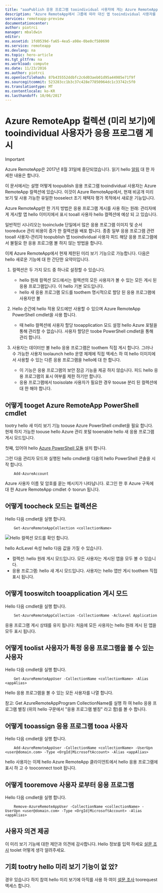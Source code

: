 ```yaml
---
title: "aaaPublish 응용 프로그램 tooindividual 사용자에 게는 Azure RemoteApp 컬렉션 (미리 보기) | Microsoft Docs"
description: "Azure RemoteApp에서 그룹에 따라 대신 앱 tooindividual 사용자를 게시할 수는 방법에 대해 알아봅니다."
services: remoteapp-preview
documentationcenter: 
author: piotrci
manager: mbaldwin
editor: 
ms.assetid: 1fd0539d-fa65-4ea5-a98e-0be0cf580690
ms.service: remoteapp
ms.devlang: na
ms.topic: hero-article
ms.tgt_pltfrm: na
ms.workload: compute
ms.date: 11/23/2016
ms.author: piotrci
ms.openlocfilehash: 87b435552ddbfc2c6d03aeb01d95a44985e71f9f
ms.sourcegitcommit: 523283cc1b3c37c428e77850964dc1c33742c5f0
ms.translationtype: MT
ms.contentlocale: ko-KR
ms.lasthandoff: 10/06/2017
---
```

# <a name="publish-applications-tooindividual-users-in-an-azure-remoteapp-collection-preview"></a>Azure RemoteApp 컬렉션 (미리 보기)에 tooindividual 사용자가 응용 프로그램 게시
> [!IMPORTANT]
> Azure RemoteApp은 2017년 8월 31일에 중단되었습니다. 읽기 hello [알림](https://go.microsoft.com/fwlink/?linkid=821148) 대 한 자세한 내용은 합니다.
> 
> 

이 문서에서는 설명 어떻게 toopublish 응용 프로그램 tooindividual 사용자는 Azure RemoteApp 컬렉션에 있습니다. 이것이 Azure RemoteApp에서, 현재 비공개 미리 보기 및 사용 가능한 유일한 tooselect 조기 채택자 평가 목적에서 새로운 기능입니다.

Azure RemoteApp만 한 가지 방법은 응용 프로그램 게시를 사용 하는 원래: 관리자에 게 게시할 앱 hello 이미지에서 표시 tooall 사용자 hello 컬렉션에 예상 되 고 있습니다.

일반적인 시나리오는 tooinclude 단일에서 많은 응용 프로그램 이미지 및 순서 tooreduce 관리 비용이 증가 한 컬렉션을 배포 합니다. 종종 일부 응용 프로그램 관련 tooall 사용자-관리자 toopublish 앱 tooindividual 사용자 피드 해당 응용 프로그램에서 불필요 한 응용 프로그램 볼 하지 않는 방법을 합니다.

이제 Azure RemoteApp에서 현재 제한된 미리 보기 기능으로 가능합니다. 다음은 hello 새로운 기능에 대 한 간단한 요약이입니다.

1. 컬렉션은 두 가지 모드 중 하나로 설정할 수 있습니다.
   
   * hello 원래 컬렉션 모드에서는 컬렉션의 모든 사용자가 볼 수 있는 모든 게시 된 응용 프로그램입니다. 이 hello 기본 모드입니다.
   * hello 새 응용 프로그램 모드를 toothem 명시적으로 할당 된 응용 프로그램에 사용자만 볼
2. Hello 순간에 hello 적용 모드에만 사용할 수 있으며 Azure RemoteApp PowerShell cmdlet을 사용 합니다.
   
   * 때 hello 컬렉션에 사용자 할당 tooapplication 모드 설정 hello Azure 포털을 통해 관리할 수 없습니다. 사용자 할당은 toobe PowerShell cmdlet을 통해 관리 합니다.
3. 사용자는 데이터만 볼 hello 응용 프로그램은 toothem 직접 게시 합니다. 그러나 수 가능한 사용자 toolaunch hello 운영 체제에 직접 액세스 하 여 hello 이미지에서 사용할 수 있는 다른 응용 프로그램을 hello에 대 한 합니다.
   
   * 이 기능은 응용 프로그램의 보안 잠금 기능을 제공 하지 않습니다. 피드 hello 응용 프로그램의 표시 여부를 제한 하기만 합니다.
   * 응용 프로그램에서 tooisolate 사용자가 필요한 경우 toouse 분리 된 컬렉션에 대 한 해야 합니다.

## <a name="how-tooget-azure-remoteapp-powershell-cmdlets"></a>어떻게 tooget Azure RemoteApp PowerShell cmdlet
tootry hello 새 미리 보기 기능 toouse Azure PowerShell cmdlet을 필요 합니다. 현재 하지 가능한 toouse hello Azure 관리 포털 tooenable hello 새 응용 프로그램 게시 모드입니다.

첫째, 있어야 hello [Azure PowerShell 모듈](/powershell/azure/overview) 설치 합니다.

그런 다음 관리자 모드와 실행된 hello cmdlet을 다음의 hello PowerShell 콘솔을 시작 합니다.

        Add-AzureAccount

Azure 사용자 이름 및 암호를 묻는 메시지가 나타납니다. 로그인 한 후 Azure 구독에 대 한 Azure RemoteApp cmdlet 수 toorun 됩니다.

## <a name="how-toocheck-which-mode-a-collection-is-in"></a>어떻게 toocheck 모드는 컬렉션은
Hello 다음 cmdlet을 실행 합니다.

        Get-AzureRemoteAppCollection <collectionName>

![Hello 컬렉션 모드를 확인 합니다.](./media/remoteapp-perapp/araacllelvel.png)

hello AclLevel 속성 hello 다음 값을 가질 수 있습니다.

* 컬렉션: hello 원래 게시 모드입니다. 모든 사용자는 게시된 앱을 모두 볼 수 있습니다.
* 응용 프로그램: hello 새 게시 모드입니다. 사용자는 hello 앱만 게시 toothem 직접 표시 됩니다.

## <a name="how-tooswitch-tooapplication-publishing-mode"></a>어떻게 tooswitch tooapplication 게시 모드
Hello 다음 cmdlet을 실행 합니다.

        Set-AzureRemoteAppCollection -CollectionName -AclLevel Application

응용 프로그램 게시 상태를 유지 됩니다: 처음에 모든 사용자는 hello 원래 게시 된 앱을 모두 표시 됩니다.

## <a name="how-toolist-users-who-can-see-a-specific-application"></a>어떻게 toolist 사용자가 특정 응용 프로그램을 볼 수 있는 사용자
Hello 다음 cmdlet을 실행 합니다.

        Get-AzureRemoteAppUser -CollectionName <collectionName> -Alias <appAlias>

Hello 응용 프로그램을 볼 수 있는 모든 사용자를 나열 합니다.

참고: Get AzureRemoteAppProgram CollectionName를 실행 하 여 hello 응용 프로그램 별칭 (위의 hello 구문에서 "응용 프로그램 별칭" 라고 함)를 볼 수 <collectionName>합니다.

## <a name="how-tooassign-an-application-tooa-user"></a>어떻게 tooassign 응용 프로그램 tooa 사용자
Hello 다음 cmdlet을 실행 합니다.

        Add-AzureRemoteAppUser -CollectionName <collectionName> -UserUpn <user@domain.com> -Type <OrgId|MicrosoftAccount> -Alias <appAlias>

hello 사용자는 이제 hello Azure RemoteApp 클라이언트에서 hello 응용 프로그램에 표시 하 고 수 tooconnect tooit 됩니다.

## <a name="how-tooremove-an-application-from-a-user"></a>어떻게 tooremove 사용자 로부터 응용 프로그램
Hello 다음 cmdlet을 실행 합니다.

        Remove-AzureRemoteAppUser -CollectionName <collectionName> -UserUpn <user@domain.com> -Type <OrgId|MicrosoftAccount> -Alias <appAlias>

## <a name="providing-feedback"></a>사용자 의견 제공
이 미리 보기 기능에 대한 제안과 의견에 감사합니다. Hello 정보를 입력 하세요 [설문 조사](http://www.instant.ly/s/FDdrb) toolet 어떻게 생각 알려주세요.

## <a name="havent-had-a-chance-tootry-hello-preview-feature"></a>기회 tootry hello 미리 보기 기능이 없 었?
경우 있습니다 하지 참여 hello 미리 보기에 아직를 사용 하 여이 [설문 조사](http://www.instant.ly/s/AY83p) toorequest 액세스 합니다.

